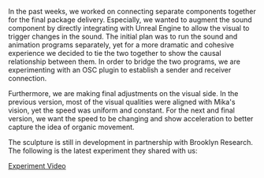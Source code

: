 In the past weeks, we worked on connecting separate components together for the final package delivery. Especially, we wanted to augment the sound component by directly integrating with Unreal Engine to allow the visual to trigger changes in the sound. The initial plan was to run the sound and animation programs separately, yet for a more dramatic and cohesive experience we decided to tie the two together to show the causal relationship between them. In order to bridge the two programs, we are experimenting with an OSC plugin to establish a sender and receiver connection. 

Furthermore, we are making final adjustments on the visual side. In the previous version, most of the visual qualities were aligned with Mika's vision, yet the speed was uniform and constant. For the next and final version, we want the speed to be changing and show acceleration to better capture the idea of organic movement. 

The sculpture is still in development in partnership with Brooklyn Research. The following is the latest experiment they shared with us:

[Experiment Video](https://vimeo.com/321819302)
